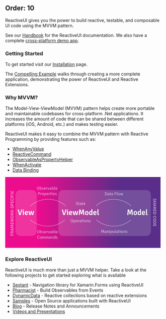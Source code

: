 Order: 10
---
ReactiveUI gives you the power to build reactive, testable, and composable UI code using the MVVM pattern.

See our <a href="https://reactiveui.net/docs/handbook/">Handbook</a> for the ReactiveUI documentation. We also have a complete <a href="https://github.com/reactiveui/ReactiveUI/tree/master/integrationtests">cross-platform demo app</a>.

### Getting Started

To get started visit our <a href="https://reactiveui.net/docs/getting-started/installation/">Installation</a> page.

The [Compelling Example](https://reactiveui.net/docs/compelling-example) walks through creating a more complete application, demonstrating the power of ReactiveUI and Reactive Extensions.

### Why MVVM?

The Model-View-ViewModel (MVVM) pattern helps create more portable and maintainable codebases for cross-platform .Net applications. It increases the amount of code that can be shared between different platforms (iOS, Android, etc.) and makes testing easier.

ReactiveUI makes it easy to combine the MVVM pattern with Reactive Programming by providing features such as:

- [WhenAnyValue](https://reactiveui.net/docs/handbook/when-any/)
- [ReactiveCommand](https://reactiveui.net/docs/handbook/commands/)
- [ObservableAsPropertyHelper](https://reactiveui.net/docs/handbook/observable-as-property-helper/)
- [WhenActivate](https://reactiveui.net/docs/handbook/when-activated/)
- [Data Binding](https://reactiveui.net/docs/handbook/data-binding/)

<img src="./mvvm.png" width="500">

### Explore ReactiveUI

ReactiveUI is much more than just a MVVM helper. Take a look at the following projects to get started exploring what is available

- <a href="[https://github.com/reactiveui/Sextant](https://github.com/reactiveui/Sextant)">Sextant</a> - Navigation library for Xamarin.Forms using ReactiveUI
- <a href="[https://github.com/reactiveui/Pharmacist](https://github.com/reactiveui/Pharmacist)">Pharmacist</a> - Build Observables from Events
- <a href="[https://github.com/RolandPheasant/DynamicData](https://github.com/RolandPheasant/DynamicData)">DynamicData</a> - Reactive collections based on reactive extensions
- <a href="[https://reactiveui.net/docs/resources/samples/](https://reactiveui.net/docs/resources/samples/)">Samples</a> - Open Source applications built with ReactiveUI
- <a href="[https://reactiveui.net/blog/](https://reactiveui.net/blog/)">Blog</a> - Release Notes and Announcements
- <a href="[https://reactiveui.net/docs/resources/videos](https://reactiveui.net/docs/resources/videos)">Videos and Presentations</a>
